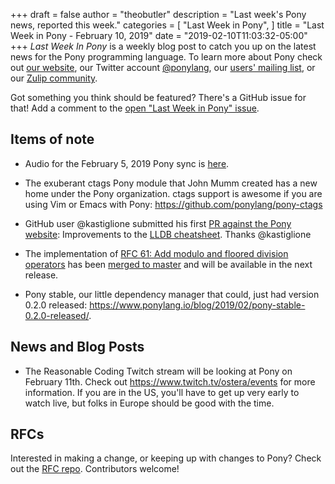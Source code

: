 +++
draft = false
author = "theobutler"
description = "Last week's Pony news, reported this week."
categories = [
    "Last Week in Pony",
]
title = "Last Week in Pony - February 10, 2019"
date = "2019-02-10T11:03:32-05:00"
+++
_Last Week In Pony_ is a weekly blog post to catch you up on the latest news for the Pony programming language. To learn more about Pony check out [our website](ponylang.io), our Twitter account [@ponylang](https://twitter.com/ponylang), our [users' mailing list](https://pony.groups.io/g/user), or our [Zulip community](https://ponylang.zulipchat.com).

Got something you think should be featured? There's a GitHub issue for that! Add a comment to the [open "Last Week in Pony" issue](https://github.com/ponylang/ponylang.github.io/issues?q=is%3Aissue+is%3Aopen+label%3Alast-week-in-pony).
<!--more-->


## Items of note

- Audio for the February 5, 2019 Pony sync is [here](https://pony.groups.io/g/dev/files/Pony%20Sync/2019_02_05/pony_sync_february_05_2019.m4a).

- The exuberant ctags Pony module that John Mumm created has a new home under the Pony organization. ctags support is awesome if you are using Vim or Emacs with Pony: https://github.com/ponylang/pony-ctags

- GitHub user @kastiglione submitted his first [PR against the Pony website](https://github.com/ponylang/ponylang-website/pull/386): Improvements to the [LLDB cheatsheet](https://www.ponylang.io/reference/pony-lldb-cheatsheet/). Thanks @kastiglione

- The implementation of [RFC 61: Add modulo and floored division operators](https://github.com/ponylang/rfcs/blob/master/text/0061-modulo-operator.md) has been [merged to master](https://github.com/ponylang/ponyc/pull/2997) and will be available in the next release.

- Pony stable, our little dependency manager that could, just had version 0.2.0 released: https://www.ponylang.io/blog/2019/02/pony-stable-0.2.0-released/.

## News and Blog Posts

- The Reasonable Coding Twitch stream will be looking at Pony on February 11th. Check out https://www.twitch.tv/ostera/events for more information. If you are in the US, you'll have to get up very early to watch live, but folks in Europe should be good with the time.

## RFCs

Interested in making a change, or keeping up with changes to Pony? Check out the [RFC repo](https://github.com/ponylang/rfcs). Contributors welcome!
